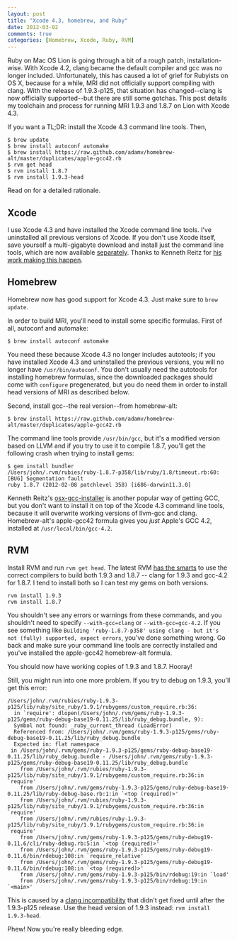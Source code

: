 ```yaml
---
layout: post
title: "Xcode 4.3, homebrew, and Ruby"
date: 2012-03-02
comments: true
categories: [Homebrew, Xcode, Ruby, RVM]
---
```

Ruby on Mac OS Lion is going through a bit of a rough patch,
installation-wise. With Xcode 4.2, clang became the default compiler and gcc
was no longer included. Unfortunately, this has caused a lot of grief for
Rubyists on OS X, because for a while, MRI did not officially support
compiling with clang. With the release of 1.9.3-p125,
that situation has changed--clang is now officially supported--but
there are still some gotchas. This post details my toolchain and process for
running MRI 1.9.3 and 1.8.7 on Lion with Xcode 4.3.

If you want a TL;DR: install the Xcode 4.3 command line tools. Then,

```
$ brew update
$ brew install autoconf automake
$ brew install https://raw.github.com/adamv/homebrew-alt/master/duplicates/apple-gcc42.rb
$ rvm get head
$ rvm install 1.8.7
$ rvm install 1.9.3-head
```

Read on for a detailed rationale.

## Xcode

I use Xcode 4.3 and have installed the Xcode command line tools. I've
uninstalled all previous versions of Xcode. If you don't use Xcode itself,
save yourself a multi-gigabyte download and install just the command line
tools, which are now available
[separately](http://developer.apple.com/downloads). Thanks to Kenneth Reitz for
[his work making this happen](http://kennethreitz.com/xcode-gcc-and-homebrew.html).

## Homebrew

Homebrew now has good support for Xcode 4.3. Just make sure to `brew update`.

In order to build MRI, you'll need to install some specific formulas. First
of all, autoconf and automake:

    $ brew install autoconf automake

You need these because Xcode 4.3 no longer includes autotools; if you have
installed Xcode 4.3 and uninstalled the previous versions,
you will no longer have `/usr/bin/autoconf`. You don't usually need the
autotools for installing homebrew formulas, since the downloaded packages
should come with `configure` pregenerated, but you do need them in order to
install head versions of MRI as described below.

Second, install gcc--the real version--from homebrew-alt:

    $ brew install https://raw.github.com/adamv/homebrew-alt/master/duplicates/apple-gcc42.rb

The command line tools provide `/usr/bin/gcc`, but it's a modified version
based on LLVM and if you try to use it to compile 1.8.7,
you'll get the following crash when trying to install gems:

```
$ gem install bundler
/Users/john/.rvm/rubies/ruby-1.8.7-p358/lib/ruby/1.8/timeout.rb:60: [BUG] Segmentation fault
ruby 1.8.7 (2012-02-08 patchlevel 358) [i686-darwin11.3.0]
```

Kenneth Reitz's
[osx-gcc-installer](https://github.com/kennethreitz/osx-gcc-installer) is another
popular way of getting GCC,
but you don't want to install it on top of the Xcode 4.3 command line tools,
because it will overwrite working versions of llvm-gcc and clang.
Homebrew-alt's apple-gcc42 formula gives you _just_ Apple's GCC 4.2,
installed at `/usr/local/bin/gcc-4.2`.

## RVM

Install RVM and run `rvm get head`. The latest RVM
[has the smarts](https://github.com/wayneeseguin/rvm/issues/763) to use the
correct compilers to build both 1.9.3 and 1.8.7 -- clang for 1.9.3 and gcc-4.2
for 1.8.7. I tend to install both so I can test my gems on both versions.

    rvm install 1.9.3
    rvm install 1.8.7

You shouldn't see any errors or warnings from these commands,
and you shouldn't need to specify `--with-gcc=clang` or `--with-gcc=gcc-4.2`.
If you see something like `Building 'ruby-1.8.7-p358' using clang - but it's
not (fully) supported, expect errors`, you've done something wrong. Go back
and make sure your command line tools are correctly installed and you've
installed the apple-gcc42 homebrew-alt formula.

You should now have working copies of 1.9.3 and 1.8.7. Hooray!

Still, you might run into one more problem. If you try to debug on 1.9.3,
you'll get this error:

```
/Users/john/.rvm/rubies/ruby-1.9.3-p125/lib/ruby/site_ruby/1.9.1/rubygems/custom_require.rb:36:
  in `require': dlopen(/Users/john/.rvm/gems/ruby-1.9.3-p125/gems/ruby-debug-base19-0.11.25/lib/ruby_debug.bundle, 9):
  Symbol not found: _ruby_current_thread (LoadError)
  Referenced from: /Users/john/.rvm/gems/ruby-1.9.3-p125/gems/ruby-debug-base19-0.11.25/lib/ruby_debug.bundle
  Expected in: flat namespace
 in /Users/john/.rvm/gems/ruby-1.9.3-p125/gems/ruby-debug-base19-0.11.25/lib/ruby_debug.bundle - /Users/john/.rvm/gems/ruby-1.9.3-p125/gems/ruby-debug-base19-0.11.25/lib/ruby_debug.bundle
	from /Users/john/.rvm/rubies/ruby-1.9.3-p125/lib/ruby/site_ruby/1.9.1/rubygems/custom_require.rb:36:in `require'
	from /Users/john/.rvm/gems/ruby-1.9.3-p125/gems/ruby-debug-base19-0.11.25/lib/ruby-debug-base.rb:1:in `<top (required)>'
	from /Users/john/.rvm/rubies/ruby-1.9.3-p125/lib/ruby/site_ruby/1.9.1/rubygems/custom_require.rb:36:in `require'
	from /Users/john/.rvm/rubies/ruby-1.9.3-p125/lib/ruby/site_ruby/1.9.1/rubygems/custom_require.rb:36:in `require'
	from /Users/john/.rvm/gems/ruby-1.9.3-p125/gems/ruby-debug19-0.11.6/cli/ruby-debug.rb:5:in `<top (required)>'
	from /Users/john/.rvm/gems/ruby-1.9.3-p125/gems/ruby-debug19-0.11.6/bin/rdebug:108:in `require_relative'
	from /Users/john/.rvm/gems/ruby-1.9.3-p125/gems/ruby-debug19-0.11.6/bin/rdebug:108:in `<top (required)>'
	from /Users/john/.rvm/gems/ruby-1.9.3-p125/bin/rdebug:19:in `load'
	from /Users/john/.rvm/gems/ruby-1.9.3-p125/bin/rdebug:19:in `<main>'
```

This is caused by a [clang incompatibility](https://bugs.ruby-lang.org/issues/6080)
that didn't get fixed until after the 1.9.3-p125 release. Use the head
version of 1.9.3 instead: `rvm install 1.9.3-head`.

Phew! Now you're really bleeding edge.
